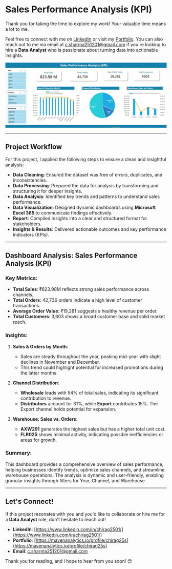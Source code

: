 # Sales Performance Analysis (KPI)

Thank you for taking the time to explore my work! Your valuable time means a lot to me.  

Feel free to connect with me on [LinkedIn](https://www.linkedin.com/in/chirag2501/) or visit my [Portfolio](https://mavenanalytics.io/profile/chirag25s). You can also reach out to me via email at [c.sharma251201@gmail.com](https://mail.google.com/mail/u/1/?ogbl#inbox?compose=DmwnWtVcJrrhwBNnwDXdxfjPvCRRxhhcpQrRRNmQGTvwgrMJmmcpPfBFvThWBQJbrJrXkXPLhZjb) if you're looking to hire a **Data Analyst** who is passionate about turning data into actionable insights.  

![Sales Performance Analysis (KPI)](https://github.com/Chirag25s/Sales-Performance-Analysis-KPI-/blob/main/Dashboard%20-%20Sales%20Performance%20Analysis%20(KPI).jpg)

---

## Project Workflow
For this project, I applied the following steps to ensure a clean and insightful analysis:  
- **Data Cleaning**: Ensured the dataset was free of errors, duplicates, and inconsistencies.  
- **Data Processing**: Prepared the data for analysis by transforming and structuring it for deeper insights.  
- **Data Analysis**: Identified key trends and patterns to understand sales performance.  
- **Data Visualization**: Designed dynamic dashboards using **Microsoft Excel 365** to communicate findings effectively.  
- **Report**: Compiled insights into a clear and structured format for stakeholders.  
- **Insights & Results**: Delivered actionable outcomes and key performance indicators (KPIs).  

---

## Dashboard Analysis: Sales Performance Analysis (KPI)

### Key Metrics:
- **Total Sales**: ₹823.98M reflects strong sales performance across channels.  
- **Total Orders**: 42,736 orders indicate a high level of customer transactions.  
- **Average Order Value**: ₹19,281 suggests a healthy revenue per order.  
- **Total Customers**: 3,603 shows a broad customer base and solid market reach.  

### Insights:
1. **Sales & Orders by Month**:
   - Sales are steady throughout the year, peaking mid-year with slight declines in November and December.  
   - This trend could highlight potential for increased promotions during the latter months.  

2. **Channel Distribution**:
   - **Wholesale** leads with 54% of total sales, indicating its significant contribution to revenue.  
   - **Distributors** account for 31%, while **Export** contributes 15%. The Export channel holds potential for expansion.  

3. **Warehouse: Sales vs. Orders**:
   - **AXW291** generates the highest sales but has a higher total unit cost.  
   - **FLR025** shows minimal activity, indicating possible inefficiencies or areas for growth.  

### Summary:
This dashboard provides a comprehensive overview of sales performance, helping businesses identify trends, optimize sales channels, and streamline warehouse operations. The analysis is dynamic and user-friendly, enabling granular insights through filters for Year, Channel, and Warehouse.  

---

## Let's Connect!
If this project resonates with you and you'd like to collaborate or hire me for a **Data Analyst** role, don't hesitate to reach out!  
- **LinkedIn**: [https://www.linkedin.com/in/chirag2501/](https://www.linkedin.com/in/chirag2501/) 
- **Portfolio**: [https://mavenanalytics.io/profile/chirag25s](https://mavenanalytics.io/profile/chirag25s)  
- **Email**: [c.sharma251201@gmail.com](https://mail.google.com/mail/u/1/?ogbl#inbox?compose=DmwnWtVcJrrhwBNnwDXdxfjPvCRRxhhcpQrRRNmQGTvwgrMJmmcpPfBFvThWBQJbrJrXkXPLhZjb)

Thank you for reading, and I hope to hear from you soon! 😊
